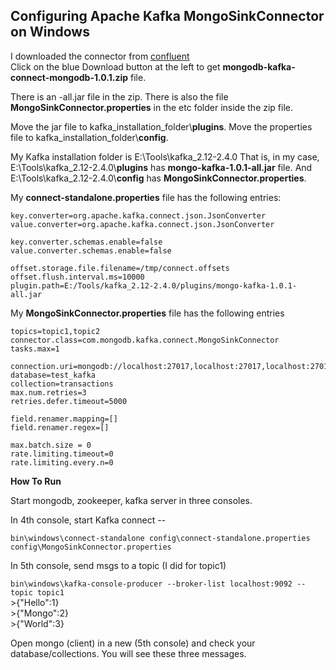## Configuring Apache Kafka MongoSinkConnector on Windows

I downloaded the connector from [confluent](https://www.confluent.io/hub/mongodb/kafka-connect-mongodb)
<br/>
Click on the blue Download button at the left to get **mongodb-kafka-connect-mongodb-1.0.1.zip** file.

There is an -all.jar file in the zip. There is also the file **MongoSinkConnector.properties** in the etc folder inside the zip file.

Move the jar file to kafka_installation_folder\\**plugins**.
Move the properties file to kafka_installation_folder\\**config**.

My Kafka installation folder is E:\Tools\kafka_2.12-2.4.0
That is, in my case,
<br/>E:\Tools\kafka_2.12-2.4.0\\**plugins** has **mongo-kafka-1.0.1-all.jar** file. And E:\Tools\kafka_2.12-2.4.0\\**config** has **MongoSinkConnector.properties**.

My **connect-standalone.properties** file has the following entries:
```bootstrap.servers=localhost:9092
key.converter=org.apache.kafka.connect.json.JsonConverter
value.converter=org.apache.kafka.connect.json.JsonConverter

key.converter.schemas.enable=false
value.converter.schemas.enable=false

offset.storage.file.filename=/tmp/connect.offsets
offset.flush.interval.ms=10000
plugin.path=E:/Tools/kafka_2.12-2.4.0/plugins/mongo-kafka-1.0.1-all.jar
```

My **MongoSinkConnector.properties** file has the following entries
```name=mongo-sink
topics=topic1,topic2
connector.class=com.mongodb.kafka.connect.MongoSinkConnector
tasks.max=1

connection.uri=mongodb://localhost:27017,localhost:27017,localhost:27017
database=test_kafka
collection=transactions
max.num.retries=3
retries.defer.timeout=5000

field.renamer.mapping=[]
field.renamer.regex=[]

max.batch.size = 0
rate.limiting.timeout=0
rate.limiting.every.n=0
```

**How To Run**

Start mongodb, zookeeper, kafka server in three consoles.

In 4th console, start Kafka connect --

`bin\windows\connect-standalone config\connect-standalone.properties config\MongoSinkConnector.properties`

In 5th console, send msgs to a topic (I did for topic1)

`bin\windows\kafka-console-producer --broker-list localhost:9092 --topic topic1`
<br/>\>{"Hello":1}
<br/>\>{"Mongo":2}
<br/>\>{"World":3}

Open mongo (client) in a new (5th console) and check your database/collections.
You will see these three messages.

